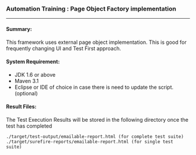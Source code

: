 ### Automation Training : Page Object Factory implementation
---
#### Summary:

This framework uses external page object implementation. This is good for frequently changing UI and Test First approach.

#### System Requirement:



* JDK 1.6 or above
* Maven 3.1
* Eclipse or IDE of choice in case there is need to update the script. (optional)
    
#### Result Files:	
The Test Execution Results will be stored in the following directory once the test has completed

    ./target/test-output/emailable-report.html (for complete test suite)
    ./target/surefire-reports/emailable-report.html (for single test suite)
